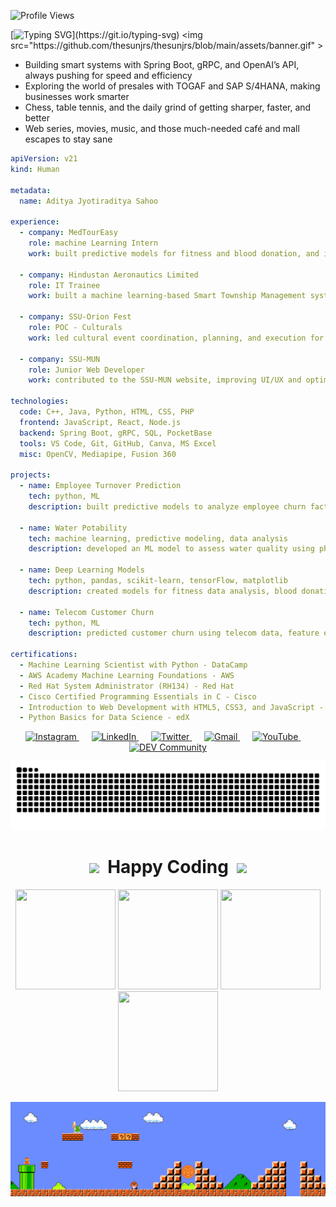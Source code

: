 ![Profile Views](https://komarev.com/ghpvc/?username=yourusername) 

[![Typing SVG](https://readme-typing-svg.demolab.com?font=Fira+Code&weight=600&size=29&duration=2500&pause=500&width=550&lines=Hey+Developers!!+;this+is+thesunjrs.)](https://git.io/typing-svg)
<img src="https://github.com/thesunjrs/thesunjrs/blob/main/assets/banner.gif" >


- Building smart systems with Spring Boot, gRPC, and OpenAI’s API, always pushing for speed and efficiency  
- Exploring the world of presales with TOGAF and SAP S/4HANA, making businesses work smarter  
- Chess, table tennis, and the daily grind of getting sharper, faster, and better  
- Web series, movies, music, and those much-needed café and mall escapes to stay sane

```yaml
apiVersion: v21
kind: Human

metadata:
  name: Aditya Jyotiraditya Sahoo

experience:
  - company: MedTourEasy
    role: machine Learning Intern
    work: built predictive models for fitness and blood donation, and implemented ASL recognition.

  - company: Hindustan Aeronautics Limited
    role: IT Trainee
    work: built a machine learning-based Smart Township Management system and a water quality assessment model

  - company: SSU-Orion Fest
    role: POC - Culturals
    work: led cultural event coordination, planning, and execution for the university fest

  - company: SSU-MUN
    role: Junior Web Developer
    work: contributed to the SSU-MUN website, improving UI/UX and optimizing performance

technologies:
  code: C++, Java, Python, HTML, CSS, PHP
  frontend: JavaScript, React, Node.js
  backend: Spring Boot, gRPC, SQL, PocketBase
  tools: VS Code, Git, GitHub, Canva, MS Excel
  misc: OpenCV, Mediapipe, Fusion 360

projects:
  - name: Employee Turnover Prediction
    tech: python, ML
    description: built predictive models to analyze employee churn factors and optimize retention strategies

  - name: Water Potability
    tech: machine learning, predictive modeling, data analysis
    description: developed an ML model to assess water quality using physical and chemical parameters

  - name: Deep Learning Models
    tech: python, pandas, scikit-learn, tensorFlow, matplotlib
    description: created models for fitness data analysis, blood donation prediction, and ASL recognition

  - name: Telecom Customer Churn
    tech: python, ML
    description: predicted customer churn using telecom data, feature engineering, and model comparison

certifications:
  - Machine Learning Scientist with Python - DataCamp
  - AWS Academy Machine Learning Foundations - AWS
  - Red Hat System Administrator (RH134) - Red Hat
  - Cisco Certified Programming Essentials in C - Cisco
  - Introduction to Web Development with HTML5, CSS3, and JavaScript - edX
  - Python Basics for Data Science - edX
```

<!-- Centered Social Icons with Equal Spacing -->
<p align="center">
  <a href="https://www.instagram.com/thesunjrs/">
    <img width="50px" src="https://github.com/thesunjrs/skill-icons/blob/main/icons/Instagram.svg" alt="Instagram" />
  </a>
  &nbsp;&nbsp;&nbsp;&nbsp;
  <a href="https://www.linkedin.com/in/aditya-jyotiraditya-72050b212/">
    <img width="50px" src="https://github.com/thesunjrs/skill-icons/blob/main/icons/LinkedIn.svg" alt="LinkedIn" />
  </a>
  &nbsp;&nbsp;&nbsp;&nbsp;
  <a href="https://twitter.com/thesunjrs">
    <img width="50px" src="https://github.com/thesunjrs/skill-icons/blob/main/icons/Twitter.svg" alt="Twitter" />
  </a>
  &nbsp;&nbsp;&nbsp;&nbsp;
  <a href="mailto:adityaish212@gmail.com">
    <img width="50px" src="https://github.com/thesunjrs/skill-icons/blob/main/icons/Gmail-Dark.svg" alt="Gmail" />
  </a>
  &nbsp;&nbsp;&nbsp;&nbsp;
  <a href="https://www.youtube.com/channel/UCaWUoIkTf5RmMpVusYR1wig">
    <img width="50px" src="https://img.icons8.com/?size=100&id=19318&format=png&color=000000" alt="YouTube" />
  </a>
  &nbsp;&nbsp;&nbsp;&nbsp;
  <a href="https://dev.to/thesunjrs">
    <img width="50px" src="https://github.com/thesunjrs/skill-icons/blob/main/icons/DevTo-Dark.svg" alt="DEV Community" />
  </a>
</p>

<!-- Centered GitHub Contribution Grid Snake Animation -->
<div align="center">
  <img src="https://raw.githubusercontent.com/adnahmed/adnahmed/output/github-snake.svg" alt="GitHub Contribution Grid Snake Animation" />
</div>

<h1 align="center">
  <img src="https://media.giphy.com/media/Z9WQLSrsQKH3uZa9x3/giphy.gif" width="30px">&nbsp;
  Happy Coding&nbsp;
  <img src="https://media.giphy.com/media/Z9WQLSrsQKH3uZa9x3/giphy.gif" width="30px">
</h1>
 <p align="center"> <img src="https://octodex.github.com/images/welcometocat.png" height="160px" width="160px"> <img src="https://octodex.github.com/images/daftpunktocat-thomas.gif" height="160px" width="160px"> <img src="https://octodex.github.com/images/daftpunktocat-guy.gif" height="160px" width="160px"> <img
src="https://octodex.github.com/images/filmtocat.png" height="160px" width="160px"></p>
 <p align="center"><img src="https://github.com/thesunjrs/thesunjrs/blob/main/assets/Mario_Gameplay.gif">


